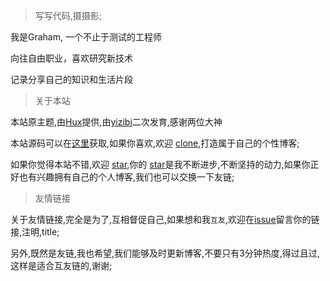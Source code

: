 > 写写代码,摄摄影;

我是Graham, 一个不止于测试的工程师

向往自由职业，喜欢研究新技术

记录分享自己的知识和生活片段

> 关于本站

本站原主题,由[Hux](https://github.com/Huxpro/huxpro.github.io)提供,由[yizibi](https://github.com/yizibi/yizibi.github.io)二次发育,感谢两位大神

本站源码可以在[这里](https://github.com/WillingSasi/WillingSasi.github.io)获取,如果你喜欢,欢迎 [clone]((https://github.com/WillingSasi/WillingSasi.github.io)),打造属于自己的个性博客;

如果你觉得本站不错,欢迎 [star](https://github.com/WillingSasi/WillingSasi.github.io),你的 [star](https://github.com/WillingSasi/WillingSasi.github.io)是我不断进步,不断坚持的动力,如果你正好也有兴趣拥有自己的个人博客,我们也可以交换一下友链;


> 友情链接

关于友情链接,完全是为了,互相督促自己,如果想和我`互友`,欢迎在[issue](https://github.com/WillingSasi/WillingSasi.github.io/issues)留言你的链接,注明,title;

另外,既然是友链,我也希望,我们能够及时更新博客,不要只有3分钟热度,得过且过,这样是适合互友链的,谢谢;
